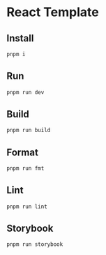 # React Template

## Install
```sh
pnpm i
```

## Run
```sh
pnpm run dev
```

## Build
```sh
pnpm run build
```

## Format
```sh
pnpm run fmt
```

## Lint
```sh
pnpm run lint
```

## Storybook
```sh
pnpm run storybook
```
